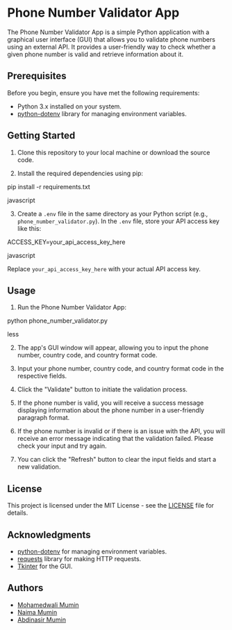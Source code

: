 # Phone Number Validator App

The Phone Number Validator App is a simple Python application with a graphical user interface (GUI) that allows you to validate phone numbers using an external API. It provides a user-friendly way to check whether a given phone number is valid and retrieve information about it.

## Prerequisites

Before you begin, ensure you have met the following requirements:

- Python 3.x installed on your system.
- [python-dotenv](https://pypi.org/project/python-dotenv/) library for managing environment variables.

## Getting Started

1. Clone this repository to your local machine or download the source code.

2. Install the required dependencies using pip:

pip install -r requirements.txt

javascript

3. Create a `.env` file in the same directory as your Python script (e.g., `phone_number_validator.py`). In the `.env` file, store your API access key like this:

ACCESS_KEY=your_api_access_key_here

javascript

Replace `your_api_access_key_here` with your actual API access key.

## Usage

1. Run the Phone Number Validator App:

python phone_number_validator.py

less

2. The app's GUI window will appear, allowing you to input the phone number, country code, and country format code.

3. Input your phone number, country code, and country format code in the respective fields.

4. Click the "Validate" button to initiate the validation process.

5. If the phone number is valid, you will receive a success message displaying information about the phone number in a user-friendly paragraph format.

6. If the phone number is invalid or if there is an issue with the API, you will receive an error message indicating that the validation failed. Please check your input and try again.

7. You can click the "Refresh" button to clear the input fields and start a new validation.

## License

This project is licensed under the MIT License - see the [LICENSE](LICENSE) file for details.

## Acknowledgments

- [python-dotenv](https://pypi.org/project/python-dotenv/) for managing environment variables.
- [requests](https://pypi.org/project/requests/) library for making HTTP requests.
- [Tkinter](https://docs.python.org/3/library/tkinter.html) for the GUI.

## Authors

- [Mohamedwali Mumin](https://www.linkedin.com/in/mohamedwali-mumin-253406260/)
- [Naima Mumin](https://www.linkedin.com/in/naima-mumin-a48750270/)
- [Abdinasir Mumin](https://www.linkedin.com/in/abdinasir-mumin-566b30177/)